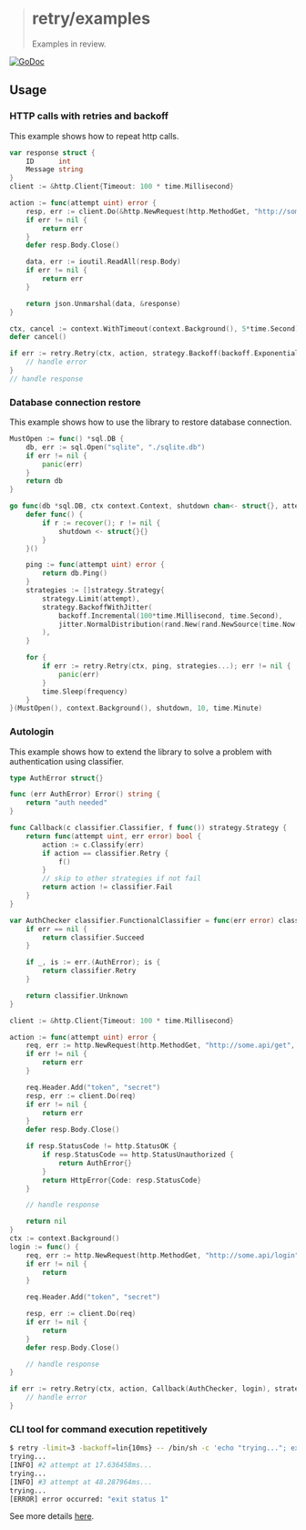 > # retry/examples
>
> Examples in review.

[![GoDoc](https://godoc.org/github.com/kamilsk/retry/examples?status.svg)](https://godoc.org/github.com/kamilsk/retry/examples)

## Usage

### HTTP calls with retries and backoff

This example shows how to repeat http calls.

```go
var response struct {
    ID      int
    Message string
}
client := &http.Client{Timeout: 100 * time.Millisecond}

action := func(attempt uint) error {
    resp, err := client.Do(&http.NewRequest(http.MethodGet, "http://some.json.api", nil))
    if err != nil {
        return err
    }
    defer resp.Body.Close()

    data, err := ioutil.ReadAll(resp.Body)
    if err != nil {
        return err
    }

    return json.Unmarshal(data, &response)
}

ctx, cancel := context.WithTimeout(context.Background(), 5*time.Second)
defer cancel()

if err := retry.Retry(ctx, action, strategy.Backoff(backoff.Exponential(100*time.Millisecond, math.Pi))); err != nil {
    // handle error
}
// handle response
```

### Database connection restore

This example shows how to use the library to restore database connection.

```go
MustOpen := func() *sql.DB {
	db, err := sql.Open("sqlite", "./sqlite.db")
	if err != nil {
		panic(err)
	}
	return db
}

go func(db *sql.DB, ctx context.Context, shutdown chan<- struct{}, attempt uint, frequency time.Duration) {
	defer func() {
		if r := recover(); r != nil {
			shutdown <- struct{}{}
		}
	}()

	ping := func(attempt uint) error {
		return db.Ping()
	}
	strategies := []strategy.Strategy{
		strategy.Limit(attempt),
		strategy.BackoffWithJitter(
			backoff.Incremental(100*time.Millisecond, time.Second),
			jitter.NormalDistribution(rand.New(rand.NewSource(time.Now().UnixNano())), 2.0),
		),
	}

	for {
		if err := retry.Retry(ctx, ping, strategies...); err != nil {
			panic(err)
		}
		time.Sleep(frequency)
	}
}(MustOpen(), context.Background(), shutdown, 10, time.Minute)
```

### Autologin

This example shows how to extend the library to solve a problem with authentication using classifier.

```go
type AuthError struct{}

func (err AuthError) Error() string {
	return "auth needed"
}

func Callback(c classifier.Classifier, f func()) strategy.Strategy {
	return func(attempt uint, err error) bool {
		action := c.Classify(err)
		if action == classifier.Retry {
			f()
		}
		// skip to other strategies if not fail
		return action != classifier.Fail
	}
}

var AuthChecker classifier.FunctionalClassifier = func(err error) classifier.Action {
	if err == nil {
		return classifier.Succeed
	}

	if _, is := err.(AuthError); is {
		return classifier.Retry
	}

	return classifier.Unknown
}

client := &http.Client{Timeout: 100 * time.Millisecond}

action := func(attempt uint) error {
	req, err := http.NewRequest(http.MethodGet, "http://some.api/get", nil)
	if err != nil {
		return err
	}

	req.Header.Add("token", "secret")
	resp, err := client.Do(req)
	if err != nil {
		return err
	}
	defer resp.Body.Close()

	if resp.StatusCode != http.StatusOK {
		if resp.StatusCode == http.StatusUnauthorized {
			return AuthError{}
		}
		return HttpError{Code: resp.StatusCode}
	}

	// handle response

	return nil
}
ctx := context.Background()
login := func() {
	req, err := http.NewRequest(http.MethodGet, "http://some.api/login", nil)
	if err != nil {
		return
	}

	req.Header.Add("token", "secret")

	resp, err := client.Do(req)
	if err != nil {
		return
	}
	defer resp.Body.Close()

	// handle response
}

if err := retry.Retry(ctx, action, Callback(AuthChecker, login), strategy.Limit(10)); err != nil {
	// handle error
}
```

### CLI tool for command execution repetitively

```bash
$ retry -limit=3 -backoff=lin{10ms} -- /bin/sh -c 'echo "trying..."; exit 1'
trying...
[INFO] #2 attempt at 17.636458ms...
trying...
[INFO] #3 attempt at 48.287964ms...
trying...
[ERROR] error occurred: "exit status 1"
```

See more details [here](cmd#retry).
